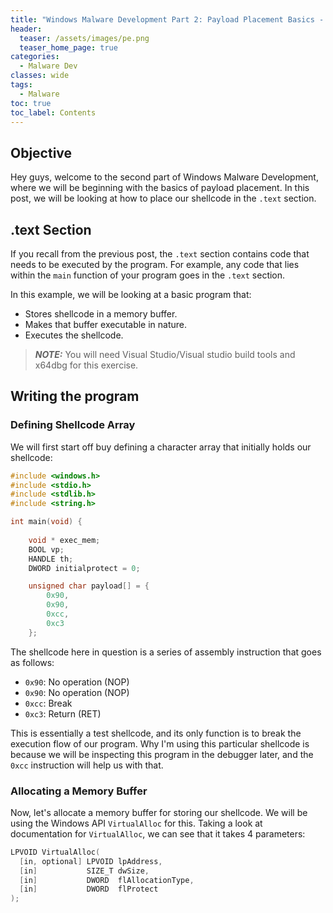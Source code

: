 ```yaml
---
title: "Windows Malware Development Part 2: Payload Placement Basics - .text"
header:
  teaser: /assets/images/pe.png
  teaser_home_page: true
categories:
  - Malware Dev
classes: wide
tags:
  - Malware
toc: true
toc_label: Contents
---
```

## Objective ##

Hey guys, welcome to the second part of Windows Malware Development, where we will be beginning with the basics of payload placement. In this post, we will be looking at how to place our shellcode in the `.text` section.

## .text Section ##

If you recall from the previous post, the `.text` section contains code that needs to be executed by the program. For example, any code that lies within the `main` function of your program goes in the `.text` section.

In this example, we will be looking at a basic program that:
- Stores shellcode in a memory buffer.
- Makes that buffer executable in nature.
- Executes the shellcode.

> **_NOTE:_**  You will need Visual Studio/Visual studio build tools and x64dbg for this exercise.

## Writing the program ##

### Defining Shellcode Array ###

We will first start off buy defining a character array that initially holds our shellcode:
```cpp
#include <windows.h>
#include <stdio.h>
#include <stdlib.h>
#include <string.h>

int main(void) {
    
	void * exec_mem;
	BOOL vp;
	HANDLE th;
    DWORD initialprotect = 0;

	unsigned char payload[] = {
		0x90,		
		0x90,		
		0xcc,		
		0xc3		
	};
```

The shellcode here in question is a series of assembly instruction that goes as follows:
- `0x90`: No operation (NOP)
- `0x90`: No operation (NOP)
- `0xcc`: Break
- `0xc3`: Return (RET)

This is essentially a test shellcode, and its only function is to break the execution flow of our program. Why I'm using this particular shellcode is because we will be inspecting this program in the debugger later, and the `0xcc` instruction will help us with that.

### Allocating a Memory Buffer ###

Now, let's allocate a memory buffer for storing our shellcode. We will be using the Windows API `VirtualAlloc` for this. Taking a look at documentation for `VirtualAlloc`, we can see that it takes 4 parameters:

```cpp
LPVOID VirtualAlloc(
  [in, optional] LPVOID lpAddress,
  [in]           SIZE_T dwSize,
  [in]           DWORD  flAllocationType,
  [in]           DWORD  flProtect
);
```









